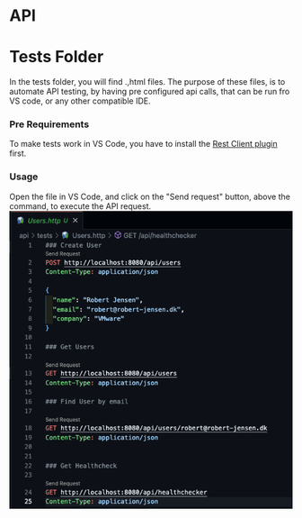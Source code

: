 # API

# Tests Folder

In the tests folder, you will find .,html files.
The purpose of these files, is to automate API testing, by having pre configured api calls, that can be run fro VS code, or any other compatible IDE.

### Pre Requirements

To make tests work in VS Code, you have to install the [Rest Client plugin](https://marketplace.visualstudio.com/items?itemName=humao.rest-client) first.

### Usage

Open the file in VS Code, and click on the "Send request" button, above the command, to execute the API request.
![html_file](images/html_file.png)
